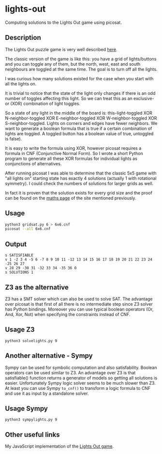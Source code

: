 # lights-out
Computing solutions to the Lights Out game using picosat.

## Description

The Lights Out puzzle game is very well described [here](https://www.jaapsch.net/puzzles/lights.htm).

The classic version of the game is like this: you have a grid of lights/buttons and you can toggle any of them, but the north, west, east and south neighbours are toggled at the same time. The goal is to turn off all the lights.

I was curious how many solutions existed for the case when you start with all the lights on.

It is trivial to notice that the state of the light only changes if there is an odd number of toggles affecting this light. So we can treat this as an exclusive-or (XOR) combination of light toggles.

So a state of any light in the middle of the board is: this-light-toggled XOR N-neighbor-toggled XOR E-neighbor-toggled XOR W-neighbor-toggled XOR S-neighbor-toggled. Lights on corners and edges have fewer neighbors. We want to generate a boolean formula that is true if a certain combination of lights are toggled. A toggled button has a boolean value of true, untoggled is false).

It is easy to write the formula using XOR, however picosat requires a formula in CNF (Conjunctive Normal Form). So I wrote a short Python program to generate all these XOR formulas for individual lights as conjunctions of alternatives.

After running picosat I was able to determine that the classic 5x5 game with "all lights on" starting state has exactly 4 solutions (actually 1 with rotational symmetry). I could check the numbers of solutions for larger grids as well.

In fact it is proven that the solution exists for every grid size and the proof can be found on the [maths page](https://www.jaapsch.net/puzzles/lomath.htm) of the site mentioned previously.

## Usage

```bash
python3 gridsat.py 6 > 6x6.cnf
picosat --all 6x6.cnf 
```

## Output

```
s SATISFIABLE
v 1 -2 3 4 -5 6 -7 8 9 10 11 -12 13 14 15 16 17 18 19 20 21 22 23 24 -25 26 27
v 28 29 -30 31 -32 33 34 -35 36 0
s SOLUTIONS 1

```

## Z3 as the alternative

Z3 has a SMT solver which can also be used to solve SAT. 
The advantage over picosat is that first of all there is
no intermediate step since Z3 solver has Python bindings. 
Moreover you can use typical boolean operators (Or, And, Xor, Not)
when specifying the constraints instead of CNF. 

## Usage Z3

```
python3 solvelights.py 9
```

## Another alternative - Sympy

Sympy can be used for symbolic computation and also
satisfability. Boolean operators can be used similar to Z3.
An advantage over Z3 is that satisfiable() function returns
a generator of models so getting all solutions is easier.
Unfortunately Sympy logic solver seems to be much slower than Z3.
At least you can use Sympy `to_cnf()` to transform a logic
formula to CNF and use it as input by a standalone solver.

## Usage Sympy

```
python3 sympylights.py 9
```

## Other useful links

My JavaScript implementation of the [Lights Out game](http://quiath.bitbucket.io/touch).
